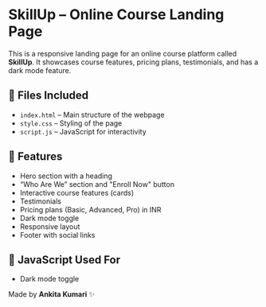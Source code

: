 # SkillUp – Online Course Landing Page

This is a responsive landing page for an online course platform called **SkillUp**. It showcases course features, pricing plans, testimonials, and has a dark mode feature.

## 📁 Files Included

- `index.html` – Main structure of the webpage
- `style.css` – Styling of the page
- `script.js` – JavaScript for interactivity

## 🔧 Features

- Hero section with a heading 
- “Who Are We” section and "Enroll Now" button
- Interactive course features (cards)
- Testimonials
- Pricing plans (Basic, Advanced, Pro) in INR
- Dark mode toggle
- Responsive layout
- Footer with social links


## 🧪 JavaScript Used For
- Dark mode toggle

Made by **Ankita Kumari** ✨
